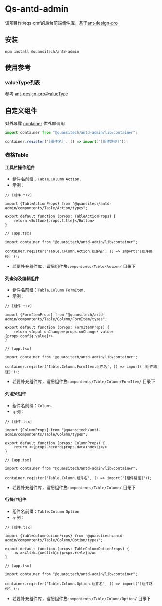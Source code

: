 # Qs-antd-admin

该项目作为qs-cmf的后台前端组件库，基于[ant-design-pro](https://procomponents.ant.design/components)

## 安装

```shell
npm install @quansitech/antd-admin
```

## 使用参考

### valueType列表

参考 [ant-design-pro#valueType](https://procomponents.ant.design/components/schema#valuetype-%E5%88%97%E8%A1%A8)

## 自定义组件

对外暴露 [container](./lib/container.ts) 供外部调用

```ts
import container from "@quansitech/antd-admin/lib/container";

container.register('[组件名]', () => import('[组件路径]'));
```

### 表格Table

#### 工具栏操作组件

- 组件名前缀：``` Table.Column.Action. ```
- 示例：

```tsx
// [组件.tsx]

import {TableActionProps} from "@quansitech/antd-admin/compontents/Table/Action/types";

export default function (props: TableActionProps) {
    return <Button>{props.title}</Button>
}

// [app.tsx]

import container from "@quansitech/antd-admin/lib/container";

container.register('Table.Column.Action.组件名', () => import('[组件路径]'));

```

- 若要补充组件库，请把组件放``` compontents/Table/Action/ ``` 目录下

#### 列查询及编辑组件

- 组件名前缀：``` Table.Column.FormItem. ```
- 示例：

```tsx
// [组件.tsx]

import {FormItemProps} from "@quansitech/antd-admin/compontents/Table/Column/FormItem/types";

export default function (props: FormItemProps) {
    return <Input onChange={props.onChange} value={props.config.value}/>
}

// [app.tsx]

import container from "@quansitech/antd-admin/lib/container";

container.register('Table.Column.FormItem.组件名', () => import('[组件路径]'));

```

- 若要补充组件库，请把组件放``` compontents/Table/Column/FormItem/ ``` 目录下

#### 列渲染组件

- 组件名前缀：``` Column. ```
- 示例：

```tsx
// [组件.tsx]

import {ColumnProps} from "@quansitech/antd-admin/compontents/Table/Column/types";

export default function (props: ColumnProps) {
    return <>{props.record[props.dataIndex]}</>
}

// [app.tsx]

import container from "@quansitech/antd-admin/lib/container";

container.register('Table.Column.组件名', () => import('[组件路径]'));

```

- 若要补充组件库，请把组件放``` compontents/Table/Column/ ``` 目录下

#### 行操作组件

- 组件名前缀：``` Table.Column.Option ```
- 示例：

```tsx
// [组件.tsx]

import {TableColumnOptionProps} from "@quansitech/antd-admin/compontents/Table/Column/Option/types";

export default function (props: TableColumnOptionProps) {
    <a onClick={onClick}>{props.title}</a>
}

// [app.tsx]

import container from "@quansitech/antd-admin/lib/container";

container.register('Table.Column.Option.组件名', () => import('[组件路径]'));

```

- 若要补充组件库，请把组件放``` compontents/Table/Column/Option/ ``` 目录下


